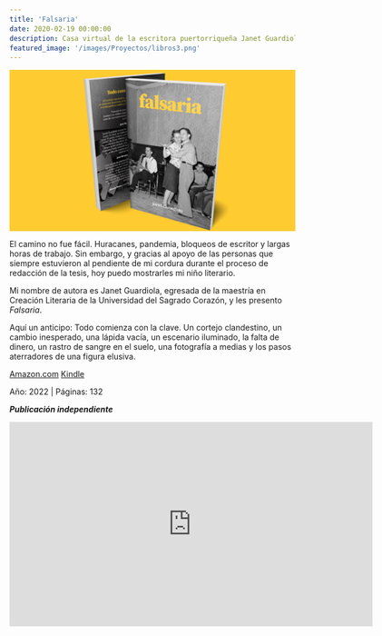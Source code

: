 ```yaml
---
title: 'Falsaria'
date: 2020-02-19 00:00:00
description: Casa virtual de la escritora puertorriqueña Janet Guardiola, autora de Falsaria.
featured_image: '/images/Proyectos/libros3.png'
---
```


<img src="/images/Proyectos/libros2.png" align="center">

<p>El camino no fue fácil. Huracanes, pandemia, bloqueos de escritor y largas horas de trabajo. Sin embargo, y gracias al apoyo de las personas que siempre estuvieron al pendiente de mi cordura durante el proceso de redacción de la tesis, hoy puedo mostrarles mi niño literario.</p>

<p>Mi nombre de autora es Janet Guardiola, egresada de la maestría en Creación Literaria de la Universidad del Sagrado Corazón, y les presento <i>Falsaria</i>.</p>

<p>Aquí un anticipo: Todo comienza con la clave. Un cortejo clandestino, un cambio inesperado, una lápida vacía, un escenario iluminado, la falta de dinero, un rastro de sangre en el suelo, una fotografía a medias y los pasos aterradores de una figura elusiva.</p>

<p><a href="https://www.amazon.com/dp/B09TYM5M4Q" class="button button--large">Amazon.com</a> <a href="https://www.amazon.com/dp/B09TWVK9T6" class="button button--large">Kindle</a></p>

<div id='product-component-1647228342152'></div>
<script type="text/javascript">
/*<![CDATA[*/
(function () {
  var scriptURL = 'https://sdks.shopifycdn.com/buy-button/latest/buy-button-storefront.min.js';
  if (window.ShopifyBuy) {
    if (window.ShopifyBuy.UI) {
      ShopifyBuyInit();
    } else {
      loadScript();
    }
  } else {
    loadScript();
  }
  function loadScript() {
    var script = document.createElement('script');
    script.async = true;
    script.src = scriptURL;
    (document.getElementsByTagName('head')[0] || document.getElementsByTagName('body')[0]).appendChild(script);
    script.onload = ShopifyBuyInit;
  }
  function ShopifyBuyInit() {
    var client = ShopifyBuy.buildClient({
      domain: 'jguardiolaescribe.myshopify.com',
      storefrontAccessToken: '33bad9fb807669d9390926c380e48e20',
    });
    ShopifyBuy.UI.onReady(client).then(function (ui) {
      ui.createComponent('product', {
        id: '7587548365024',
        node: document.getElementById('product-component-1647228342152'),
        moneyFormat: '%24%7B%7Bamount%7D%7D',
        options: {
  "product": {
    "styles": {
      "product": {
        "@media (min-width: 601px)": {
          "max-width": "calc(25% - 20px)",
          "margin-left": "20px",
          "margin-bottom": "50px"
        }
      },
      "button": {
        ":hover": {
          "background-color": "#e4b239"
        },
        "background-color": "#fdc63f",
        ":focus": {
          "background-color": "#e4b239"
        }
      }
    },
    "text": {
      "button": "Add to cart"
    }
  },
  "productSet": {
    "styles": {
      "products": {
        "@media (min-width: 601px)": {
          "margin-left": "-20px"
        }
      }
    }
  },
  "modalProduct": {
    "contents": {
      "img": false,
      "imgWithCarousel": true,
      "button": false,
      "buttonWithQuantity": true
    },
    "styles": {
      "product": {
        "@media (min-width: 601px)": {
          "max-width": "100%",
          "margin-left": "0px",
          "margin-bottom": "0px"
        }
      },
      "button": {
        ":hover": {
          "background-color": "#e4b239"
        },
        "background-color": "#fdc63f",
        ":focus": {
          "background-color": "#e4b239"
        }
      }
    },
    "text": {
      "button": "Add to cart"
    }
  },
  "option": {},
  "cart": {
    "styles": {
      "button": {
        ":hover": {
          "background-color": "#e4b239"
        },
        "background-color": "#fdc63f",
        ":focus": {
          "background-color": "#e4b239"
        }
      }
    },
    "text": {
      "total": "Subtotal",
      "button": "Checkout"
    }
  },
  "toggle": {
    "styles": {
      "toggle": {
        "background-color": "#fdc63f",
        ":hover": {
          "background-color": "#e4b239"
        },
        ":focus": {
          "background-color": "#e4b239"
        }
      }
    }
  }
},
      });
    });
  }
})();
/*]]>*/
</script>

<p>Año: 2022 | Páginas: 132</p>

<p><b><i>Publicación independiente</i></b></p>

<iframe width="640" height="360" src="https://www.youtube.com/embed/U06jZ1PhXsk" title="YouTube video player" frameborder="0" allow="accelerometer; autoplay; clipboard-write; encrypted-media; gyroscope; picture-in-picture" allowfullscreen></iframe>
